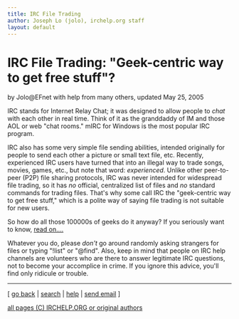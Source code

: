 ```yaml
---
title: IRC File Trading
author: Joseph Lo (jolo), irchelp.org staff
layout: default
---
```


# IRC File Trading: "Geek-centric way to get free stuff"?

by Jolo@EFnet with help from many others, updated May 25, 2005

IRC stands for Internet Relay Chat; it was designed to allow people to _chat_
with each other in real time. Think of it as the granddaddy of IM and those
AOL or web "chat rooms." mIRC for Windows is the most popular IRC program.

IRC also has some very simple file sending abilities, intended originally for
people to send each other a picture or small text file, etc. Recently,
experienced IRC users have turned that into an illegal way to trade songs,
movies, games, etc., but note that word: _experienced_. Unlike other peer-to-
peer (P2P) file sharing protocols, IRC was never intended for widespread file
trading, so it has _no_ official, centralized list of files and _no_ standard
commands for trading files. That's why some call IRC the "geek-centric way to
get free stuff," which is a polite way of saying file trading is not suitable
for new users.

So how do all those 100000s of geeks do it anyway? If you seriously want to
know, [read on....](war2.html)

Whatever you do, please _don't_ go around randomly asking strangers for files
or typing "!list" or "@find". Also, keep in mind that people on IRC help
channels are volunteers who are there to answer legitimate IRC questions, not
to become your accomplice in crime. If you ignore this advice, you'll find
only ridicule or trouble.

* * *



[ [go back](/irchelp/) | [search](/irchelp/search_engine.cgi) |
[help](/irchelp/help.html) | [send email](/irchelp/mail.cgi) ]

[all pages (C) IRCHELP.ORG or original authors](/irchelp/credit.html)
